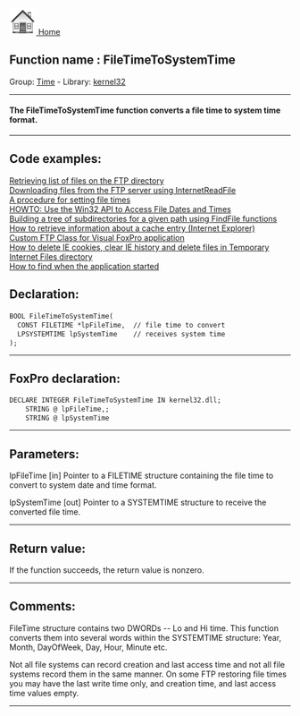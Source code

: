 [<img src="../../images/home.png"> Home ](https://github.com/VFPX/Win32API)  

## Function name : FileTimeToSystemTime
Group: [Time](../../functions_group.md#Time)  -  Library: [kernel32](../../Libraries.md#kernel32)  
***  


#### The FileTimeToSystemTime function converts a file time to system time format.
***  


## Code examples:
[Retrieving list of files on the FTP directory](../../samples/sample_046.md)  
[Downloading files from the FTP server using InternetReadFile](../../samples/sample_063.md)  
[A procedure for setting file times](../../samples/sample_128.md)  
[HOWTO: Use the Win32 API to Access File Dates and Times](../../samples/sample_177.md)  
[Building a tree of subdirectories for a given path using FindFile functions](../../samples/sample_236.md)  
[How to retrieve information about a cache entry (Internet Explorer)](../../samples/sample_332.md)  
[Custom FTP Class for Visual FoxPro application](../../samples/sample_344.md)  
[How to delete IE cookies, clear IE history and delete files in Temporary Internet Files directory](../../samples/sample_471.md)  
[How to find when the application started](../../samples/sample_534.md)  

## Declaration:
```foxpro  
BOOL FileTimeToSystemTime(
  CONST FILETIME *lpFileTime,  // file time to convert
  LPSYSTEMTIME lpSystemTime    // receives system time
);  
```  
***  


## FoxPro declaration:
```foxpro  
DECLARE INTEGER FileTimeToSystemTime IN kernel32.dll;
	STRING @ lpFileTime,;
	STRING @ lpSystemTime  
```  
***  


## Parameters:
lpFileTime 
[in] Pointer to a FILETIME structure containing the file time to convert to system date and time format. 

lpSystemTime 
[out] Pointer to a SYSTEMTIME structure to receive the converted file time. 
  
***  


## Return value:
If the function succeeds, the return value is nonzero.  
***  


## Comments:
FileTime structure contains two DWORDs -- Lo and Hi time. This function converts them into several words within the SYSTEMTIME structure: Year, Month, DayOfWeek, Day, Hour, Minute etc.  
  
Not all file systems can record creation and last access time and not all file systems record them in the same manner. On some FTP restoring file times you may have the last write time only, and creation time, and last access time values empty.  
  
***  

